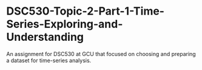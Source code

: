 # DSC530-Topic-2-Part-1-Time-Series-Exploring-and-Understanding
 An assignment for DSC530 at GCU that focused on choosing and preparing a dataset for time-series analysis.
